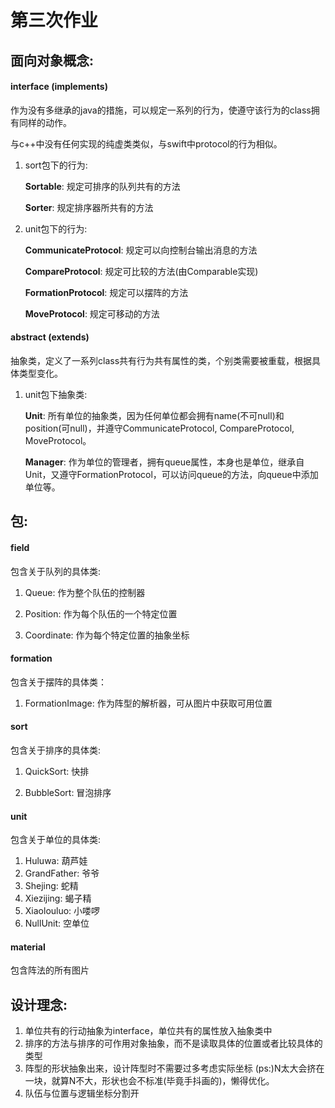 # 第三次作业
## 面向对象概念:
#### interface (implements)
作为没有多继承的java的措施，可以规定一系列的行为，使遵守该行为的class拥有同样的动作。

与c++中没有任何实现的纯虚类类似，与swift中protocol的行为相似。

1. sort包下的行为:

	**Sortable**: 规定可排序的队列共有的方法

	**Sorter**: 规定排序器所共有的方法

2. unit包下的行为:

	**CommunicateProtocol**: 规定可以向控制台输出消息的方法

	**CompareProtocol**: 规定可比较的方法(由Comparable<Unit>实现)

	**FormationProtocol**: 规定可以摆阵的方法

	**MoveProtocol**: 规定可移动的方法

#### abstract (extends)
抽象类，定义了一系列class共有行为共有属性的类，个别类需要被重载，根据具体类型变化。

1. unit包下抽象类:

	**Unit**: 所有单位的抽象类，因为任何单位都会拥有name(不可null)和position(可null)，并遵守CommunicateProtocol, CompareProtocol, MoveProtocol。

	**Manager**: 作为单位的管理者，拥有queue属性，本身也是单位，继承自Unit，又遵守FormationProtocol，可以访问queue的方法，向queue中添加单位等。

## 包:
#### field
包含关于队列的具体类:

1. Queue: 作为整个队伍的控制器

2. Position: 作为每个队伍的一个特定位置

3. Coordinate: 作为每个特定位置的抽象坐标

#### formation
包含关于摆阵的具体类：

1. FormationImage: 作为阵型的解析器，可从图片中获取可用位置

#### sort
包含关于排序的具体类:

1. QuickSort: 快排

2. BubbleSort: 冒泡排序

#### unit
包含关于单位的具体类:

1. Huluwa: 葫芦娃
2. GrandFather: 爷爷
3. Shejing: 蛇精
4. Xiezijing: 蝎子精
5. Xiaolouluo: 小喽啰
6. NullUnit: 空单位

#### material
包含阵法的所有图片

## 设计理念:
1. 单位共有的行动抽象为interface，单位共有的属性放入抽象类中
2. 排序的方法与排序的可作用对象抽象，而不是读取具体的位置或者比较具体的类型
3. 阵型的形状抽象出来，设计阵型时不需要过多考虑实际坐标
(ps:)N太大会挤在一块，就算N不大，形状也会不标准(毕竟手抖画的)，懒得优化。
4. 队伍与位置与逻辑坐标分割开
